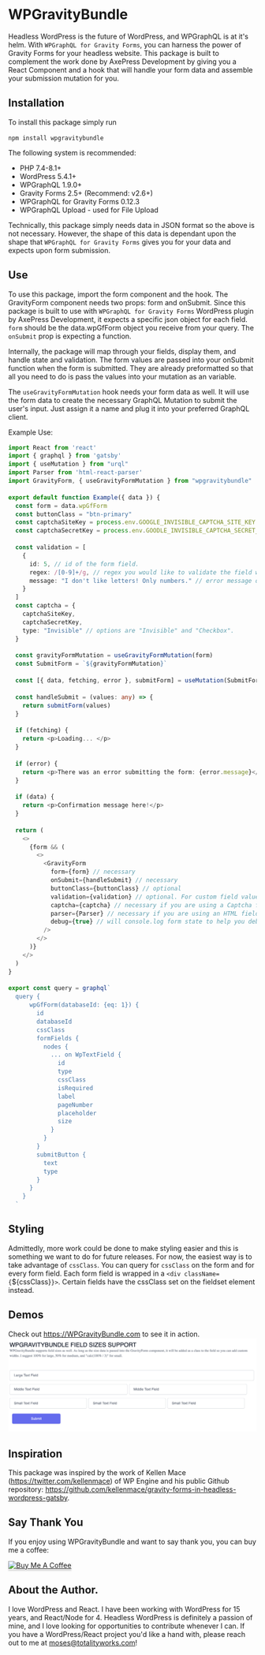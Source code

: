 # WPGravityBundle

Headless WordPress is the future of WordPress, and WPGraphQL is at it's helm. With `WPGraphQL for Gravity Forms`, you can harness the power of Gravity Forms for your headless website. This package is built to complement the work done by AxePress Development by giving you a React Component and a hook that will handle your form data and assemble your submission mutation for you.

## Installation

To install this package simply run

`npm install wpgravitybundle`

The following system is recommended:
- PHP 7.4-8.1+
- WordPress 5.4.1+
- WPGraphQL 1.9.0+
- Gravity Forms 2.5+ (Recommend: v2.6+)
- WPGraphQL for Gravity Forms 0.12.3
- WPGraphQL Upload - used for File Upload

Technically, this package simply needs data in JSON format so the above is not necessary. However, the shape of this data is dependant upon the shape that `WPGraphQL for Gravity Forms` gives you for your data and expects upon form submission.

## Use

To use this package, import the form component and the hook.
The GravityForm component needs two props: form and onSubmit.
Since this package is built to use with `WPGraphQL for Gravity Forms` WordPress plugin by AxePress Development, it expects a specific json object for each field.
`form` should be the data.wpGfForm object you receive from your query.
The `onSubmit` prop is expecting a function.

Internally, the package will map through your fields, display them, and handle state and validation.
The form values are passed into your onSubmit function when the form is submitted.
They are already preformatted so that all you need to do is pass the values into your mutation as an variable.

The `useGravityFormMutation` hook needs your form data as well. It will use the form data to create the necessary GraphQL Mutation to submit the user's input. Just assign it a name and plug it into your preferred GraphQL client.

Example Use:

``` ts
import React from 'react'
import { graphql } from 'gatsby'
import { useMutation } from "urql"
import Parser from 'html-react-parser'
import GravityForm, { useGravityFormMutation } from "wpgravitybundle"

export default function Example({ data }) {
  const form = data.wpGfForm
  const buttonClass = "btn-primary"
  const captchaSiteKey = process.env.GOOGLE_INVISIBLE_CAPTCHA_SITE_KEY
  const captchaSecretKey = process.env.GOODLE_INVISIBLE_CAPTCHA_SECRET_KEY

  const validation = [
    {
      id: 5, // id of the form field.
      regex: /[0-9]+/g, // regex you would like to validate the field with.
      message: "I don't like letters! Only numbers." // error message displayed if validation fails.
    }
  ]
  const captcha = { 
    captchaSiteKey, 
    captchaSecretKey,
    type: "Invisible" // options are "Invisible" and "Checkbox".
  }

  const gravityFormMutation = useGravityFormMutation(form)
  const SubmitForm = `${gravityFormMutation}`

  const [{ data, fetching, error }, submitForm] = useMutation(SubmitForm)

  const handleSubmit = (values: any) => {
    return submitForm(values)
  }

  if (fetching) {
    return <p>Loading... </p>
  }

  if (error) {
    return <p>There was an error submitting the form: {error.message}</p>
  }

  if (data) {
    return <p>Confirmation message here!</p>
  }

  return (
    <>
      {form && (
        <>
          <GravityForm
            form={form} // necessary
            onSubmit={handleSubmit} // necessary
            buttonClass={buttonClass} // optional
            validation={validation} // optional. For custom field value validation.
            captcha={captcha} // necessary if you are using a Captcha field.
            parser={Parser} // necessary if you are using an HTML field.
            debug={true} // will console.log form state to help you debug issues.
          />
        </>
      )}
    </>
  )
}

export const query = graphql`
  query {
      wpGfForm(databaseId: {eq: 1}) {
        id
        databaseId
        cssClass
        formFields {
          nodes {
            ... on WpTextField {
              id
              type
              cssClass
              isRequired
              label
              pageNumber
              placeholder
              size
            }
          }
        }
        submitButton {
          text
          type
        }
      }
    }
  `
```

## Styling

Admittedly, more work could be done to make styling easier and this is something we want to do for future releases.
For now, the easiest way is to take advantage of `cssClass`. You can query for `cssClass` on the form and for every form field.
Each form field is wrapped in a `<div className={`${cssClass}`}>`. Certain fields have the cssClass set on the fieldset element instead.

## Demos

Check out https://WPGravityBundle.com to see it in action.
![Example Form](./imgs/example.png)


## Inspiration

This package was inspired by the work of Kellen Mace (https://twitter.com/kellenmace) of WP Engine and his public Github repository: https://github.com/kellenmace/gravity-forms-in-headless-wordpress-gatsby.

## Say Thank You

If you enjoy using WPGravityBundle and want to say thank you, you can buy me a coffee:

<a href="https://www.buymeacoffee.com/mosesintech" target="_blank"><img src="https://www.buymeacoffee.com/assets/img/custom_images/orange_img.png" alt="Buy Me A Coffee" style="height: 41px !important;width: 174px !important;box-shadow: 0px 3px 2px 0px rgba(190, 190, 190, 0.5) !important;-webkit-box-shadow: 0px 3px 2px 0px rgba(190, 190, 190, 0.5) !important;"></a>

## About the Author.

I love WordPress and React.
I have been working with WordPress for 15 years, and React/Node for 4.
Headless WordPress is definitely a passion of mine, and I love looking for opportunities to contribute whenever I can.
If you have a WordPress/React project you'd like a hand with, please reach out to me at moses@totalityworks.com!